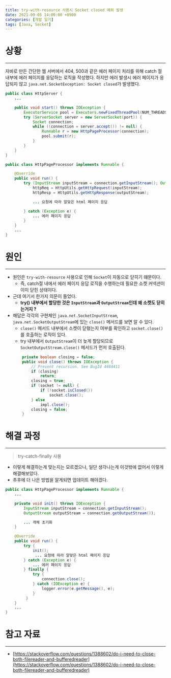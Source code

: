 ```yaml
---
title: try-with-resource 사용시 Socket closed 예외 발생
date: 2021-09-05 14:00:00 +0900
categories: [개발 일기]
tags: [Java, Socket]
---
```


# 상황
---
자바로 만든 간단한 웹 서버에서 404, 500과 같은 에러 페이지 처리를 위해 catch 절 내부에 에러 페이지를 응답하는 로직을 작성했다.
하지만 에러 발생시 에러 페이지가 응답되지 않고 `java.net.SocketException: Socket closed`가 발생했다.

```java
public class HttpServer {
    ...

    public void start() throws IOException {
        ExecutorService pool = Executors.newFixedThreadPool(NUM_THREADS);
        try (ServerSocket server = new ServerSocket(port)) {
            Socket connection;
            while ((connection = server.accept()) != null) {
                Runnable r = new HttpPageProcessor(connection);
                pool.submit(r);
            }
        }
    }
}
```

```java
public class HttpPageProcessor implements Runnable {

    @Override
    public void run() {
        try (InputStream inputStream = connection.getInputStream(); OutputStream outputStream = connection.getOutputStream()){
            httpReq = HttpUtils.getHttpRequest(inputStream);
            httpResp = HttpUtils.getHttpResponse(outputStream);

            ... 요청에 따라 알맞은 html 페이지 응답

        } catch (Exception e) {
            ... 에러 페이지 응답
        }
    }
    ...
}
```

# 원인
---
- 원인은 `try-with-resource` 사용으로 인해 `Socket`이 자동으로 닫히기 떄문이다.
  - 즉, catch절 내에서 에러 페이지 응답 로직을 수행하는데 필요한 소켓 커넥션이 이미 닫힌 상태이다.
- 근데 여기서 한가지 의문이 들었다.
  - **try() 내부에서 할당한 것은 `InputStream`과 `OutputStream`인데 왜 소켓도 닫히는거지 ?**
- 해답은 각각의 구현체인 `java.net.SocketInputStream`, `java.net.SocketOutputStream`에 있는 `close()` 메서드를 보면 알 수 있다.
  - `close()` 메서드 내부에서 소켓이 닫혔는지 여부를 확인하고 `socket.close()`를 호출하는 로직이 있다.
  - try 내부에서 `OutputStream`이 더 늦게 할당되므로 `SocketOutputStream.close()` 메서드가 먼저 호출된다.
  ```java
      private boolean closing = false;
      public void close() throws IOException {
          // Prevent recursion. See BugId 4484411
          if (closing)
              return;
          closing = true;
          if (socket != null) {
              if (!socket.isClosed())
                  socket.close();
          } else
              impl.close();
          closing = false;
      }
  ```

# 해결 과정
---
> try-catch-finally 사용

- 이렇게 해결하는게 맞는지는 모르겠으나, 일단 생각나는게 이것밖에 없어서 이렇게 해결해보았다.
- 추후에 더 나은 방법을 알게되면 업데이트 해야겠다.

```java
public class HttpPageProcessor implements Runnable {
    ...

    private void init() throws IOException {
        InputStream inputStream = connection.getInputStream();
        OutputStream outputStream = connection.getOutputStream());

        ... 객체 초기화
    }

    @Override
    public void run() {
        try {
            init();
             ... 요청에 따라 알맞은 html 페이지 응답
        } catch (Exception e) {
            ... 에러 페이지 응답
        } finally {
            try {
                connection.close();
            } catch (IOException e) {
                logger.error(e.getMessage(), e);
            }
         }
    }
    ...
}
```


# 참고 자료
---
- [https://stackoverflow.com/questions/1388602/do-i-need-to-close-both-filereader-and-bufferedreader](https://stackoverflow.com/questions/1388602/do-i-need-to-close-both-filereader-and-bufferedreader)
